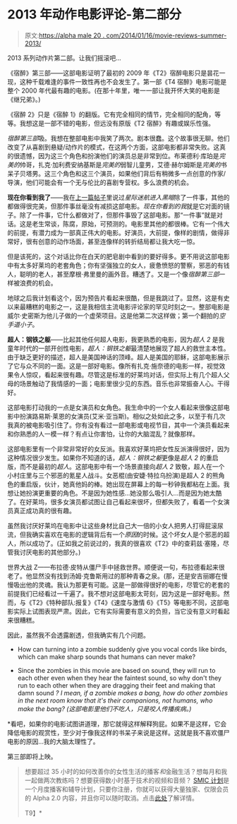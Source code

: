 # 2013 年动作电影评论-第二部分

> 原文:[https://alpha male 20 . com/2014/01/16/movie-reviews-summer-2013/](https://alphamale20.com/2014/01/16/movie-reviews-summer-2013/)

2013 系列动作片第二部。让我们摇滚吧...

《宿醉》第三部——这部电影证明了最初的 2009 年《T2》宿醉电影只是昙花一现，这种千载难逢的事件一致性再也不会发生了。第一部《T4 宿醉》电影可能是整个 2000 年代最有趣的电影。(在那十年里，唯一一部让我开怀大笑的电影是《继兄弟》。)

《宿醉 2》只是《宿醉 1》的翻版。它有完全相同的情节，完全相同的配角，等等。我想这是一部不错的电影，但远没有原版《T2 宿醉》有趣或娱乐性强。

*宿醉第三部*吸。我想在整部电影中我笑了两次。剧本很蠢。这个故事很无聊。他们改变了从喜剧到悬疑/动作片的模式，在这两个方面，这部电影都非常失败。这真的很遗憾，因为这三个角色和扮演他们的演员总是非常到位。布莱德利·库珀是*完美的*帅哥，扎克·加利费安纳基斯是*完美的*弱智儿童男，艾德·赫尔姆斯是*完美的*书呆子贝塔男。这三个角色和这三个演员，如果他们背后有稍微多一点创意的作家/导演，他们可能会有一个无与伦比的喜剧专营权。多么浪费的机会。

**现在你看到我了**——我在[上一篇帖子](https://calebjonesblog.com/action-movie-reviews-2013-part-1/ "Action Movie Reviews for 2013 – Part 1")里说过*星际迷航进入黑暗*除了一件事，其他的都做得很完美，但那件事丝毫没有减损这部电影。*现在你看到的我*就是它对面的镜子。除了一件事，它什么都做对了，但那件事毁了这部电影。那“一件事”就是对话。这是老生常谈，陈腐，原始，可预测的。电影里其他的都很棒。它有一个伟大的前提，有潜力成为一部真正伟大的电影。好演员，大前提，像样的剧情，做得非常好，很有创意的动作场面，甚至连像样的转折结局都让我大吃一惊。

但是该死的，这个对话比你在白天的肥皂剧中看到的要好得多。更不用说这部电影中有太多好莱坞的老套角色；你有坚强独立的女人，疲惫愤怒的警察，邪恶的有钱人，聪明的老人，甚至摩根·弗里曼的画外音。糟透了。又是一个像*宿醉第三部*一样被浪费的机会。

地球之后我计划看这个，因为预告片看起来很酷，但是我跳过了。显然，这是有史以来最糟糕的电影之一，这是我相信主流电影评论家的罕见时刻之一。整部电影是威尔·史密斯为他儿子做的一个虚荣项目。这是他第二次这样做；第一个翻拍的*空手道小子*。

**超人：钢铁之躯**——比起其他任何超人电影，我更熟悉的电影，因为*超人 2* 是我童年时代的一部开创性电影，*超人：钢铁之躯*最清楚地展现了超人的救世主本性。由于缺乏更好的描述，超人是美国神话的顶峰。超人是美国的耶稣，这部电影展示了它与众不同的一面。这是一部好电影。像所有扎克·施奈德的电影一样，视觉效果令人惊叹，看起来很有趣。尽管这是标准的好莱坞对话，但实际上有几个超人父母的场景触动了我情感的一面；电影里很少见的东西。音乐也非常振奋人心。干得好。

这部电影打动我的一点是女演员和女角色。我生命中的一个女人看起来很像这部电影中扮演路易斯·莱恩的女演员(艾米·亚当斯)。相似之处如此之多，以至于有几次我真的被电影吸引住了。你有没有看过一部电影或电视节目，其中一个演员看起来和你熟悉的人一模一样？有点让你害怕，让你的大脑混乱？就像那样。

这部电影里有一个非常非常好的女反派。我喜欢好莱坞把女性反派演得很好，因为这种情况很少发生。如果你不知道的话，*超人：钢铁之躯*更像是*超人 2* 的重启版，而不是最初的*超人*。这部电影中有一个场景直接向*超人 2* 致敬，超人在一个小村庄里与三个邪恶的氪星人战斗。女恶棍(由安婕·特拉乌扮演)是超人 2 的熊角色的重启版，伙计，她真他妈的棒。她出现在屏幕上的每一秒钟我都粘在上面。我想让她扮演更重要的角色。不是因为她性感...她没那么吸引人...而是因为她太酷了。在好莱坞，很多女演员都试图让自己看起来很坏，但都失败了，看着一个女演员真正成功真的很有趣。

虽然我讨厌好莱坞在电影中让这些身材比自己大一倍的小女人把男人打得屁滚尿流，但我确实喜欢在电影的逻辑背后有一个*原因*的时候。这个坏女人是个邪恶的超人，所以成功了。(正如我之前说过的，我真的很喜欢《T2》中的查莉兹·塞隆，尽管我讨厌电影的其他部分。)

世界大战 Z——布拉德·皮特从僵尸手中拯救世界。顺便说一句，布拉德看起来很老了。他显然没有找到汤姆·克鲁斯用过的那种青春之泉。(那，还是安吉丽娜在慢慢吸出他的灵魂。我认为那更有可能。这是一部做得很好的电影，尽管它的老套的前提我们已经看过一千遍了。我不想对这部电影太苛刻，因为这是一部好电影。然而，与《T2》《特种部队:报复》《T4》《速度与激情 6》《T5》等电影不同，这部电影实际上试图表现严肃。因此，它有实际需要有意义的负担，当它没有意义时看起来很糟糕。

因此，虽然我不会透露剧透，但我确实有几个问题。

*   How can turning into a zombie suddenly give you vocal cords like birds, which can make sharp sounds that humans can never make?

*   Since the zombies in this movie are based on sound, they will run to each other even when they hear the faintest sound, so why don't they run to each other when they are dragging their feet and making that damn sound *? I mean, if a zombie makes a bang, how do other zombies in the next room know that it's their companions, not humans, who make the bang?*
*(这部电影里他们不吃人，只是咬人传播疾病。)*

 *看吧，如果你的电影试图讲道理，那它就得这样解释狗屁。如果不是这样，它会降低电影的观赏性，至少对于像我这样的书呆子来说是这样。这就是我不喜欢僵尸电影的原因...我的大脑太理性了。

第三部即将上映。

> 想要超过 35 小时的如何改善你的女性生活的播客*和*金融生活？想每月和我一起做两次教练吗？想要获得数小时基于技术的视频和音频？ [SMIC 计划](https://alphamale20.kartra.com/page/vIL17)是一个月度播客和辅导计划，只要你注册，你就可以获得大量独家、仅限会员的 Alpha 2.0 内容，并且你可以随时取消。点击[此处](https://alphamale20.kartra.com/page/vIL17)了解详情。
> 
> T9】*